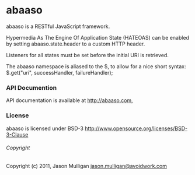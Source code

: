 # abaaso

abaaso is a RESTful JavaScript framework.

Hypermedia As The Engine Of Application State (HATEOAS) can be enabled by setting abaaso.state.header to a custom HTTP header.

Listeners for all states must be set before the initial URI is retrieved.

The abaaso namespace is aliased to the $, to allow for a nice short syntax: $.get("uri", successHandler, failureHandler);

### API Documention
API documentation is available at http://abaaso.com, 

### License
abaaso is licensed under BSD-3
http://www.opensource.org/licenses/BSD-3-Clause

###### Copyright
Copyright (c) 2011, Jason Mulligan <jason.mulligan@avoidwork.com>